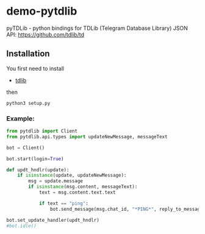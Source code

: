 # demo-pytdlib
<p4>pyTDLib - python bindings for TDLib (Telegram Database Library) JSON API: https://github.com/tdlib/td

## Installation
You first need to install

+ [tdlib](https://github.com/tdlib/td)

then
```
python3 setup.py
```

### Example:
```py
from pytdlib import Client
from pytdlib.api.types import updateNewMessage, messageText

bot = Client()

bot.start(login=True)

def updt_hndlr(update):
    if isinstance(update, updateNewMessage):
        msg = update.message
        if isinstance(msg.content, messageText):
            text = msg.content.text.text

            if text == "ping":
                bot.send_message(msg.chat_id, "*PING*", reply_to_message_id=msg.id, parse_mode="md", action=True)

bot.set_update_handler(updt_hndlr)
#bot.idle()
```
